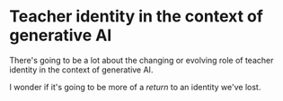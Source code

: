 # Teacher identity in the context of generative AI

There's going to be a lot about the changing or evolving role of teacher identity in the context of generative AI.

I wonder if it's going to be more of a *return* to an identity we've lost.